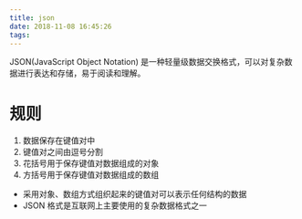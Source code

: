 ```yaml
---
title: json
date: 2018-11-08 16:45:26
tags:
---
```

JSON(JavaScript Object Notation) 是一种轻量级数据交换格式，可以对复杂数据进行表达和存储，易于阅读和理解。

# 规则

1. 数据保存在键值对中
2. 键值对之间由逗号分割
3. 花括号用于保存键值对数据组成的对象
4. 方括号用于保存键值对数据组成的数组

- 采用对象、数组方式组织起来的键值对可以表示任何结构的数据
- JSON 格式是互联网上主要使用的复杂数据格式之一